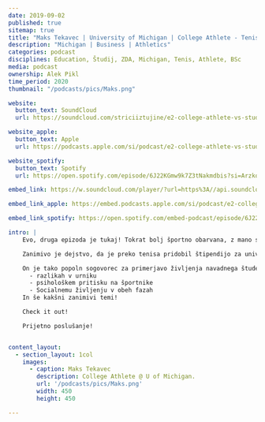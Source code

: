 ```yaml
---
date: 2019-09-02
published: true 
sitemap: true
title: "Maks Tekavec | University of Michigan | College Athlete - Tenis" 
description: "Michigan | Business | Athletics"
categories: podcast
disciplines: Education, Študij, ZDA, Michigan, Tenis, Athlete, BSc
media: podcast
ownership: Alek Pikl
time_period: 2020
thumbnail: "/podcasts/pics/Maks.png"

website:
  button_text: SoundCloud
  url: https://soundcloud.com/striciiztujine/e2-college-athlete-vs-student-z-maksom-tekavcem?in=striciiztujine/sets/1-sezona

website_apple:
  button_text: Apple
  url: https://podcasts.apple.com/si/podcast/e2-college-athlete-vs-student-z-maksom-tekavcem/id1435290632?i=1000419662524

website_spotify:
  button_text: Spotify
  url: https://open.spotify.com/episode/6J22KGmw9k7Z3tNakmdbis?si=ArzkqzNLQWWVzex1NbXCiA

embed_link: https://w.soundcloud.com/player/?url=https%3A//api.soundcloud.com/tracks/499261362&color=%23ff5500&auto_play=false&hide_related=false&show_comments=true&show_user=true&show_reposts=false&show_teaser=true

embed_link_apple: https://embed.podcasts.apple.com/si/podcast/e2-college-athlete-vs-student-z-maksom-tekavcem/id1435290632?i=1000419662524

embed_link_spotify: https://open.spotify.com/embed-podcast/episode/6J22KGmw9k7Z3tNakmdbis

intro: |
    Evo, druga epizoda je tukaj! Tokrat bolj športno obarvana, z mano se je pogovarjal Maks Tekavec, nekdaj eden najbolj talentiranih mladih tenisačev, zdaj pa študent podjetništva na univerzi Michigan v ZDA.

    Zanimivo je dejstvo, da je preko tenisa pridobil štipendijo za univerzo Michigan (šolnina v rangu 60000e na leto...), eno leto po tem pa je svojo kariero prekinil in pričel s študijem podjetništva na isti univerzi.

    On je tako popoln sogovorec za primerjavo življenja navadnega študenta in college športnika na ameriških univerzah! O tem sva se tudi pogovarjala, pa tudi o: 
      - razlikah v urniku  
      - psihološkem pritisku na športnike  
      - Socialnemu življenju v obeh fazah  
    In še kakšni zanimivi temi!

    Check it out!

    Prijetno poslušanje!


content_layout:
  - section_layout: 1col
    images:
      - caption: Maks Tekavec
        description: College Athlete @ U of Michigan.
        url: '/podcasts/pics/Maks.png'
        width: 450 
        height: 450

---
```

